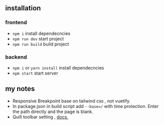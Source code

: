 ## installation
### frontend
- `npm i` install dependecncies
- `npm run dev`  start project
- `npm run build` build project
### backend
- `npm i` or `yarn install` install dependecncies
- `npm start` start server
  
## my notes
- Responsive Breakpoint base on tailwind css , not vuetify.
- In package.json in build script add `--base=/` with time protection. Enter the path directly and the page is blank.
- Quill toolbar setting , [docs.](https://quilljs.com/docs/modules/toolbar/)
